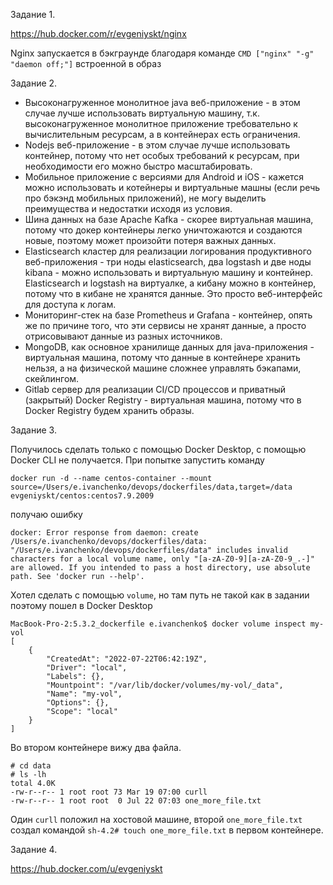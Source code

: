 Задание 1.

https://hub.docker.com/r/evgeniyskt/nginx

Nginx запускается в бэкграунде благодаря команде `CMD ["nginx" "-g" "daemon off;"]` встроенной в образ

Задание 2.
- Высоконагруженное монолитное java веб-приложение - в этом случае лучше использовать виртуальную машину, т.к. высоконагруженное монолитное приложение требовательно к вычислительным ресурсам, а в контейнерах есть ограничения.
- Nodejs веб-приложение - в этом случае лучше использовать контейнер, потому что нет особых требований к ресурсам, при необходимости его можно быстро масштабировать.
- Мобильное приложение c версиями для Android и iOS - кажется можно использовать и котейнеры и виртуальные машны (если речь про бэкэнд мобильных приложений), не могу выделить преимущества и недостатки исходя из условия.
- Шина данных на базе Apache Kafka - скорее виртуальная машина, потому что докер контейнеры легко уничтожаются и создаются новые, поэтому может произойти потеря важных данных.
- Elasticsearch кластер для реализации логирования продуктивного веб-приложения - три ноды elasticsearch, два logstash и две ноды kibana - можно использовать и виртуальную машину и контейнер. Elasticsearch и logstash на виртуалке, а кибану можно в контейнер, потому что в кибане не хранятся данные. Это просто веб-интерфейс для доступа к логам. 
- Мониторинг-стек на базе Prometheus и Grafana - контейнер, опять же по причине того, что эти сервисы не хранят данные, а просто отрисовывают данные из разных источников.
- MongoDB, как основное хранилище данных для java-приложения - виртуальная машина, потому что данные в контейнере хранить нельзя, а на физической машине сложнее управлять бэкапами, скейлингом.
- Gitlab сервер для реализации CI/CD процессов и приватный (закрытый) Docker Registry - виртуальная машина, потому что в Docker Registry будем хранить образы.

Задание 3.

Получилось сделать только с помощью Docker Desktop, с помощью Docker CLI не получается. При попытке запустить команду

`docker run -d --name centos-container --mount source=/Users/e.ivanchenko/devops/dockerfiles/data,target=/data evgeniyskt/centos:centos7.9.2009` 

получаю ошибку 

`docker: Error response from daemon: create /Users/e.ivanchenko/devops/dockerfiles/data: "/Users/e.ivanchenko/devops/dockerfiles/data" includes invalid characters for a local volume name, only "[a-zA-Z0-9][a-zA-Z0-9_.-]" are allowed. If you intended to pass a host directory, use absolute path.
See 'docker run --help'.`


Хотел сделать с помощью `volume`, но там путь не такой как в задании поэтому пошел в Docker Desktop
```
MacBook-Pro-2:5.3.2_dockerfile e.ivanchenko$ docker volume inspect my-vol
[
    {
        "CreatedAt": "2022-07-22T06:42:19Z",
        "Driver": "local",
        "Labels": {},
        "Mountpoint": "/var/lib/docker/volumes/my-vol/_data",
        "Name": "my-vol",
        "Options": {},
        "Scope": "local"
    }
]
```
Во втором контейнере вижу два файла.
```
# cd data
# ls -lh
total 4.0K
-rw-r--r-- 1 root root 73 Mar 19 07:00 curll
-rw-r--r-- 1 root root  0 Jul 22 07:03 one_more_file.txt
```
Один `curll` положил на хостовой машине, второй `one_more_file.txt` создал командой `sh-4.2# touch one_more_file.txt` в первом контейнере.

Задание 4.

https://hub.docker.com/u/evgeniyskt